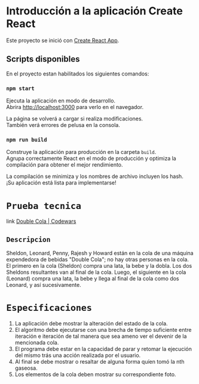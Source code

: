 # Introducción a la aplicación Create React

Este proyecto se inició con [Create React App](https://github.com/facebook/create-react-app).


## Scripts disponibles

En el proyecto estan habilitados los siguientes comandos:

### `npm start`


Ejecuta la aplicación en modo de desarrollo. \
Abrira [http://localhost:3000](http://localhost:3000) para verlo en el navegador.

La página se volverá a cargar si realiza modificaciones. \
También verá errores de pelusa en la consola.

### `npm run build`


Construye la aplicación para producción en la carpeta `build`. \
Agrupa correctamente React en el modo de producción y optimiza la compilación para obtener el mejor rendimiento.

La compilación se minimiza y los nombres de archivo incluyen los hash. \
¡Su aplicación está lista para implementarse!

# `Prueba tecnica`

link [Double Cola | Codewars](https://www.codewars.com/kata/551dd1f424b7a4cdae0001f0)

## `Descripcion`

Sheldon, Leonard, Penny, Rajesh y Howard están en la cola de una máquina expendedora de bebidas "Double Cola"; no hay otras personas en la cola. El primero en la cola (Sheldon) compra una lata, la bebe y la dobla. Los dos Sheldons resultantes van al final de la cola. Luego, el siguiente en la cola (Leonard) compra una lata, la bebe y llega al final de la cola como dos Leonard, y así sucesivamente.

# `Especificaciones`


1. La aplicación debe mostrar la alteración del estado de la cola.
2. El algoritmo debe ejecutarse con una brecha de tiempo suficiente entre iteración e iteración de tal manera que sea ameno ver el devenir de la mencionada cola.
3. El programa debe estar en la capacidad de parar y retomar la ejecución del mismo trás una acción realizada por el usuario.
4. Al final se debe mostrar o resaltar de alguna forma quíen tomó la nth gaseosa.
5. Los elementos de la cola deben mostrar su correspondiente foto.
